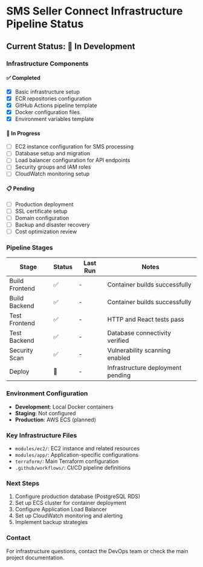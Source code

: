 # SMS Seller Connect Infrastructure Pipeline Status

## Current Status: 🚧 In Development

### Infrastructure Components

#### ✅ Completed
- [x] Basic infrastructure setup
- [x] ECR repositories configuration
- [x] GitHub Actions pipeline template
- [x] Docker configuration files
- [x] Environment variables template

#### 🚧 In Progress
- [ ] EC2 instance configuration for SMS processing
- [ ] Database setup and migration
- [ ] Load balancer configuration for API endpoints
- [ ] Security groups and IAM roles
- [ ] CloudWatch monitoring setup

#### 📋 Pending
- [ ] Production deployment
- [ ] SSL certificate setup
- [ ] Domain configuration
- [ ] Backup and disaster recovery
- [ ] Cost optimization review

### Pipeline Stages

| Stage | Status | Last Run | Notes |
|-------|--------|----------|-------|
| Build Frontend | ✅ | - | Container builds successfully |
| Build Backend | ✅ | - | Container builds successfully |
| Test Frontend | ✅ | - | HTTP and React tests pass |
| Test Backend | ✅ | - | Database connectivity verified |
| Security Scan | ✅ | - | Vulnerability scanning enabled |
| Deploy | 🚧 | - | Infrastructure deployment pending |

### Environment Configuration

- **Development**: Local Docker containers
- **Staging**: Not configured
- **Production**: AWS ECS (planned)

### Key Infrastructure Files

- `modules/ec2/`: EC2 instance and related resources
- `modules/app/`: Application-specific configurations  
- `terraform/`: Main Terraform configuration
- `.github/workflows/`: CI/CD pipeline definitions

### Next Steps

1. Configure production database (PostgreSQL RDS)
2. Set up ECS cluster for container deployment
3. Configure Application Load Balancer
4. Set up CloudWatch monitoring and alerting
5. Implement backup strategies

### Contact

For infrastructure questions, contact the DevOps team or check the main project documentation. 